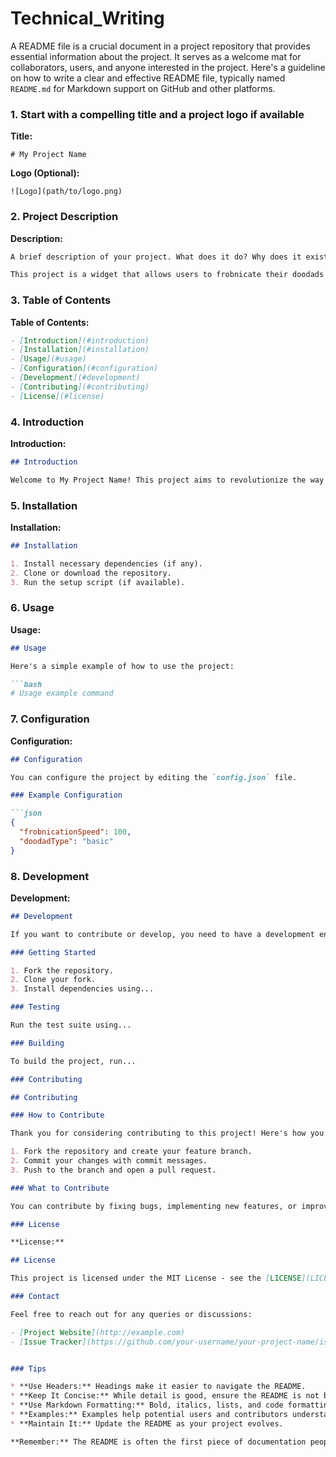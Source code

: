 # Technical_Writing
A README file is a crucial document in a project repository that provides essential information about the project. It serves as a welcome mat for collaborators, users, and anyone interested in the project. Here's a guideline on how to write a clear and effective README file, typically named `README.md` for Markdown support on GitHub and other platforms.

### 1. Start with a compelling title and a project logo if available

**Title:**
```
# My Project Name
```

**Logo (Optional):**
```
![Logo](path/to/logo.png)
```

### 2. Project Description

**Description:**
```markdown
A brief description of your project. What does it do? Why does it exist? What problem does it solve?

This project is a widget that allows users to frobnicate their doodads in an innovative way, solving the tedious manual frobnication process.
```

### 3. Table of Contents

**Table of Contents:**
```markdown
- [Introduction](#introduction)
- [Installation](#installation)
- [Usage](#usage)
- [Configuration](#configuration)
- [Development](#development)
- [Contributing](#contributing)
- [License](#license)
```

### 4. Introduction

**Introduction:**
```markdown
## Introduction

Welcome to My Project Name! This project aims to revolutionize the way we interact with doodads by automating the frobnication process.
```

### 5. Installation

**Installation:**
```markdown
## Installation

1. Install necessary dependencies (if any).
2. Clone or download the repository.
3. Run the setup script (if available).

```

### 6. Usage

**Usage:**
```markdown
## Usage

Here's a simple example of how to use the project:

```bash
# Usage example command
```

### 7. Configuration

**Configuration:**
```markdown
## Configuration

You can configure the project by editing the `config.json` file.

### Example Configuration

```json
{
  "frobnicationSpeed": 100,
  "doodadType": "basic"
}
```

### 8. Development

**Development:**
```markdown
## Development

If you want to contribute or develop, you need to have a development environment set up.

### Getting Started

1. Fork the repository.
2. Clone your fork.
3. Install dependencies using...

### Testing

Run the test suite using...

### Building

To build the project, run...

### Contributing

## Contributing

### How to Contribute

Thank you for considering contributing to this project! Here's how you can contribute:

1. Fork the repository and create your feature branch.
2. Commit your changes with commit messages.
3. Push to the branch and open a pull request.

### What to Contribute

You can contribute by fixing bugs, implementing new features, or improving documentation.

### License

**License:**

## License

This project is licensed under the MIT License - see the [LICENSE](LICENSE) file for details.

### Contact

Feel free to reach out for any queries or discussions:

- [Project Website](http://example.com)
- [Issue Tracker](https://github.com/your-username/your-project-name/issues)


### Tips

* **Use Headers:** Headings make it easier to navigate the README.
* **Keep It Concise:** While detail is good, ensure the README is not bloated with unnecessary information.
* **Use Markdown Formatting:** Bold, italics, lists, and code formatting make information easier to digest.
* **Examples:** Examples help potential users and contributors understand how things work.
* **Maintain It:** Update the README as your project evolves.

**Remember:** The README is often the first piece of documentation people will read. Keep it clear, concise, and relevant to help users and collaborators understand your project quickly.
